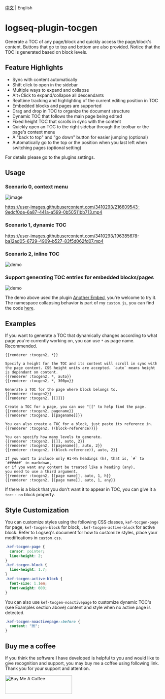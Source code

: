 [中文](README.md) | English

# logseq-plugin-tocgen

Generate a TOC of any page/block and quickly access the page/block's content. Buttons that go to top and bottom are also provided. Notice that the TOC is generated based on block levels.

## Feature Highlights

- Sync with content automatically
- Shift click to open in the sidebar
- Multiple ways to expand and collapse
- Alt+Click to expand/collapse all descendants
- Realtime tracking and highlighting of the current editing position in TOC
- Embedded blocks and pages are supported
- Drag and drop in TOC to organize the document structure
- Dynamic TOC that follows the main page being edited
- Fixed height TOC that scrolls in sync with the content
- Quickly open an TOC to the right sidebar through the toolbar or the page's context menu
- A "back to top" and "go down" button for easier jumping (optional)
- Automatically go to the top or the position when you last left when switching pages (optional setting)

For details please go to the plugins settings.

## Usage

### Scenario 0, context menu

![image](https://user-images.githubusercontent.com/3410293/230697775-bcca87fd-64a3-4c5c-9fc0-5f166fcedf59.png)

https://user-images.githubusercontent.com/3410293/216609543-9edcf0de-6a87-441a-a599-0b50511bb713.mp4

### Scenario 1, dynamic TOC

https://user-images.githubusercontent.com/3410293/196385678-ba12ad05-6729-4909-b527-83f5d062fd07.mp4

### Scenario 2, inline TOC

![demo](demo_inline_toc.gif)

### Support generating TOC entries for embedded blocks/pages

![demo](demo_embed.gif)

The demo above used the plugin [Another Embed](https://github.com/sethyuan/logseq-plugin-another-embed), you're welcome to try it. The namespace collapsing behavior is part of my `custom.js`, you can find the code [here](https://gist.github.com/sethyuan/4ea9ed4305d0145ad565b2128ae6cef4).

## Examples

If you want to generate a TOC that dynamically changes according to what page you're currently working on, you can use `*` as page name. Recommended.

```
{{renderer :tocgen2, *}}

Specify a height for the TOC and its content will scroll in sync with the page content. CSS height units are accepted. `auto` means height is dependant on content.
{{renderer :tocgen2, *, auto}}
{{renderer :tocgen2, *, 300px}}
```

```
Generate a TOC for the page where block belongs to.
{{renderer :tocgen2}}
{{renderer :tocgen2, [[]]}}

Create a TOC for a page, you can use "[[" to help find the page.
{{renderer :tocgen2, pagename}}
{{renderer :tocgen2, [[pagename]]}}

You can also create a TOC for a block, just paste its reference in.
{{renderer :tocgen2, ((block-reference))}}

You can specify how many levels to generate.
{{renderer :tocgen2, [[]], auto, 2}}
{{renderer :tocgen2, [[pagename]], auto, 2}}
{{renderer :tocgen2, ((block-reference)), auto, 2}}

If you want to include only H1-Hn headings (h), that is, `#` to `######` in markdown,
or if you want any content be treated like a heading (any),
you need to use a third argument.
{{renderer :tocgen2, [[page name]], auto, 1, h}}
{{renderer :tocgen2, [[page name]], auto, 1, any}}
```

If there is a block that you don't want it to appear in TOC, you can give it a `toc:: no` block property.

## Style Customization

You can customize styles using the following CSS classes, `kef-tocgen-page` for page, `kef-tocgen-block` for block, `.kef-tocgen-active-block` for active block. Refer to Logseq's document for how to customize styles, place your modifications in `custom.css`.

```css
.kef-tocgen-page {
  cursor: pointer;
  line-height: 2;
}
.kef-tocgen-block {
  line-height: 1.7;
}
.kef-tocgen-active-block {
  font-size: 1.1em;
  font-weight: 600;
}
```

You can also use `kef-tocgen-noactivepage` to customize dynamic TOC's (see Examples section above) content and style when no active page is detected.

```css
.kef-tocgen-noactivepage::before {
  content: "🈚️";
}
```

## Buy me a coffee

If you think the software I have developed is helpful to you and would like to give recognition and support, you may buy me a coffee using following link. Thank you for your support and attention.

<a href="https://www.buymeacoffee.com/sethyuan" target="_blank"><img src="https://cdn.buymeacoffee.com/buttons/v2/default-blue.png" alt="Buy Me A Coffee" style="height: 60px !important;width: 217px !important;" ></a>
